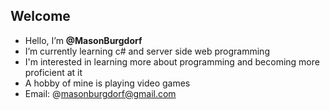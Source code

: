 ## Welcome
- Hello, I’m **@MasonBurgdorf**
- I’m currently learning c# and server side web programming
- I'm interested in learning more about programming and becoming more proficient at it
- A hobby of mine is playing video games
- Email: @masonburgdorf@gmail.com

<!---
MasonBurgdorf/MasonBurgdorf is a ✨ special ✨ repository because its `README.md` (this file) appears on your GitHub profile.
You can click the Preview link to take a look at your changes.
--->
